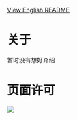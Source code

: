 [View English README](./readme_en.md)
# 关于
暂时没有想好介绍
# 页面许可
[<img src="https://i.creativecommons.org/l/by-sa/4.0/88x31.png">](https://creativecommons.org/licenses/by-sa/4.0)
